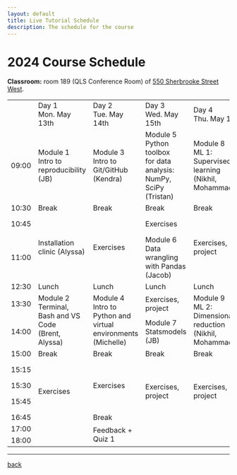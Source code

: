 ```yaml
---
layout: default
title: Live Tutorial Schedule
description: The schedule for the course
---
```


# 2024 Course Schedule

<!-- 🔶 TO be announced 🔶 -->

**Classroom:** room 189 (QLS Conference Room) of [550 Sherbrooke Street West](https://maps.app.goo.gl/hzp8f6LUXviT2W3PA).

<!--
| Date              | Time        | Event                                               |
| ----------------- | ----------- | --------------------------------------------------- |
| Monday May 1st    | 09:00-10:30 | 1. Introduction to Reproducibility                  |
|                   | 10:45-12:30 | Installation clinic                                 |
|                   | 13:30-15:00 | 2. Terminal and Bash                                |
|                   | 15:15-17:00 | Exercises                                           |
| Tuesday May 2nd   | 09:00-10:30 | 3. Introduction to Python                           |
|                   | 10:45-12:30 | Exercises                                           |
|                   | 13:30-15:00 | 4. Intro to NumPy and SciPy                         |
|                   | 15:15-16:45 | Exercises                                           |
|                   | 17:00-18:00 | Quiz 1 + feedback                                   |
| Wednesday May 3rd | 09:00-10:15 | 5. Git and GitHub                                   |
|                   | 10:15-10:45 | Exercises                                           |
|                   | 11:00-12:30 | 6. Data Wrangling with Pandas                       |
|                   | 13:30-14:00 | Exercises                                           |
|                   | 14:00-15:00 | 7. Classical statistics pitfalls and remedies       |
|                   | 15:15-17:00 | Exercises                                           |
| Thursday May 4th  | 09:00-10:30 | 8. Machine Learning 1: Supervised Learning          |
|                   | 10:45-12:30 | Exercises                                           |
|                   | 13:30-15:00 | 9. Machine Learning 2: Model selection & validation |
|                   | 15:15-17:00 | Exercises                                           |
| Friday May 5th    | 09:00-10:30 | 10. Introduction to Data Visualization              |
|                   | 10:45-12:30 | 11. Containers                                      |
|                   | 13:30-15:00 | 12. High Performance Computing                      |
|                   | 15:15-15:30 | Exercises                                           |
|                   | 15:45-17:00 | Quiz 2                                              |
|                   | 17:00-19:00 | Celebratory 5 à 7 at Jeanne-Mance Park              | -->

<table cellspacing="0" cellpadding="0">
<thead>
</thead>
<tbody>
    <tr style="height: 20px">
        <td class="s0"></td>
        <td class="s0" dir="ltr">Day 1<br />Mon. May 13th</td>
        <td class="s0" dir="ltr">Day 2<br />Tue. May 14th</td>
        <td class="s0" dir="ltr">Day 3<br />Wed. May 15th</td>
        <td class="s0" dir="ltr">Day 4<br />Thu. May 16th</td>
        <td class="s0" dir="ltr">Day 5<br />Fri. May 17th</td>
    </tr>
    <tr style="height: 20px">
        <td class="s1" dir="ltr">09:00</td>
        <td class="s0" dir="ltr">
            Module 1<br />Intro to reproducibility (JB)
        </td>
        <td class="s0" dir="ltr">Module 3<br />Intro to Git/GitHub (Kendra)</td>
        <td class="s0" dir="ltr">
            Module 5<br />Python toolbox <br />for data analysis: NumPy, SciPy<br />(Tristan)
        </td>
        <td class="s0" dir="ltr">
            Module 8<br />ML 1: Supervised learning <br />(Nikhil, Mohammad)
        </td>
        <td class="s0" dir="ltr">
            Module 10<br />Intro to data visualization (Kendra)
        </td>
    </tr>
    <tr style="height: 20px">
        <td class="s1" dir="ltr">10:30</td>
        <td class="s2" dir="ltr">Break</td>
        <td class="s2" dir="ltr">Break</td>
        <td class="s2" dir="ltr">Break</td>
        <td class="s2" dir="ltr">Break</td>
        <td class="s2" dir="ltr">Break</td>
    </tr>
    <tr style="height: 20px">
        <td class="s1" dir="ltr">10:45</td>
        <td class="s2" dir="ltr" rowspan="2">Installation clinic (Alyssa)</td>
        <td class="s2" dir="ltr" rowspan="2">Exercises</td>
        <td class="s2" dir="ltr">Exercises</td>
        <td class="s2" dir="ltr" rowspan="2">Exercises, <br />project</td>
        <td class="s2" dir="ltr">Exercises, <br />project</td>
    </tr>
    <tr style="height: 20px">
    <td class="s1" dir="ltr">11:00</td>
    <td class="s0" dir="ltr">
        Module 6<br />Data <br />wrangling with Pandas (Jacob)
    </td>
        <td class="s0" dir="ltr">Module 11<br />Containers<br />(Seb)</td>
    </tr>
    <tr style="height: 20px">
        <td class="s1" dir="ltr">12:30</td>
        <td class="s2" dir="ltr">Lunch</td>
        <td class="s2" dir="ltr">Lunch</td>
        <td class="s2" dir="ltr">Lunch</td>
        <td class="s2" dir="ltr">Lunch</td>
        <td class="s2" dir="ltr">Lunch</td>
    </tr>
    <tr style="height: 20px">
        <td class="s1" dir="ltr">13:30</td>
        <td class="s0" dir="ltr" rowspan="2">
            Module 2<br />Terminal, Bash and VS Code<br />(Brent, Alyssa)
        </td>
        <td class="s0" dir="ltr" rowspan="2">
            Module 4<br />Intro to Python and virtual environments (Michelle)
        </td>
        <td class="s2" dir="ltr">Exercises, <br />project</td>
        <td class="s0" dir="ltr" rowspan="2">
            Module 9<br />ML 2: Dimensionality reduction <br />(Nikhil, Mohammad)
        </td>
        <td class="s0" dir="ltr" rowspan="2">
            Module 12<br />AMA or LLM<br />(Brent)
        </td>
    </tr>
    <tr style="height: 20px">
        <td class="s1" dir="ltr">14:00</td>
        <td class="s0" dir="ltr">Module 7<br />Statsmodels (JB)</td>
    </tr>
    <tr style="height: 20px">
        <td class="s1" dir="ltr">15:00</td>
        <td class="s2" dir="ltr">Break</td>
        <td class="s2" dir="ltr">Break</td>
        <td class="s2" dir="ltr">Break</td>
        <td class="s2" dir="ltr">Break</td>
        <td class="s2" dir="ltr">Break</td>
    </tr>
    <tr style="height: 20px">
        <td class="s1" dir="ltr">15:15</td>
        <td class="s2" dir="ltr" rowspan="4">Exercises</td>
        <td class="s2" dir="ltr" rowspan="3">Exercises</td>
        <td class="s2" dir="ltr" rowspan="4">Exercises, <br />project</td>
        <td class="s2" dir="ltr" rowspan="4">Exercises, <br />project</td>
        <td class="s2" dir="ltr">Exercises, <br />project</td>
    </tr>
        <tr style="height: 20px">
        <td class="s1" dir="ltr">15:30</td>
        <td class="s2" dir="ltr">Break</td>
    </tr>
    <tr style="height: 20px">
        <td class="s1" dir="ltr">15:45</td>
        <td class="s2" dir="ltr">Feedback + <br />Quiz 2</td>
    </tr>
    <tr style="height: 20px">
        <td class="s1" dir="ltr">16:45</td>
        <td class="s2" dir="ltr">Break</td>
        <td class="s2" dir="ltr"></td>
    </tr>
    <tr style="height: 20px">
        <td class="s1" dir="ltr">17:00</td>
        <td class="s2" rowspan="2"></td>
        <td class="s2" dir="ltr" rowspan="2">Feedback + <br />Quiz 1</td>
        <td class="s2" rowspan="2"></td>
        <td class="s2" rowspan="2"></td>
        <td class="s2" dir="ltr" rowspan="2">Celebrations 🥳</td>
    </tr>
    <tr style="height: 20px">
        <td class="s1" dir="ltr">18:00</td>
    </tr>
</tbody>
</table>


---

[back](./)
